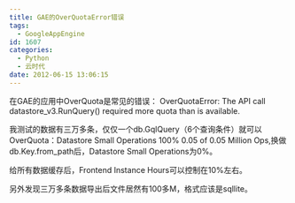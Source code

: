 ```yaml
---
title: GAE的OverQuotaError错误
tags:
  - GoogleAppEngine
id: 1607
categories:
  - Python
  - 云时代
date: 2012-06-15 13:06:15
---
```


在GAE的应用中OverQuota是常见的错误：
OverQuotaError: The API call datastore_v3.RunQuery() required more quota than is available.

我测试的数据有三万多条，仅仅一个db.GqlQuery（6个查询条件）就可以OverQuota：Datastore Small Operations  100% 	0.05 of 0.05 Million Ops,换做db.Key.from_path后，Datastore Small Operations为0%。

给所有数据缓存后，Frontend Instance Hours可以控制在10%左右。

另外发现三万多条数据导出后文件居然有100多M，格式应该是sqllite。
